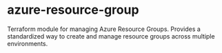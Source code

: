 # azure-resource-group
Terraform module for managing Azure Resource Groups. Provides a standardized way to create and manage resource groups across multiple environments.
